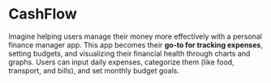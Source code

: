 # CashFlow
Imagine helping users manage their money more effectively with a personal finance manager app.
This app becomes their **go-to for tracking expenses**, setting budgets, and visualizing their financial health through charts and graphs.
Users can input daily expenses, categorize them (like food, transport, and bills), and set monthly budget goals.
